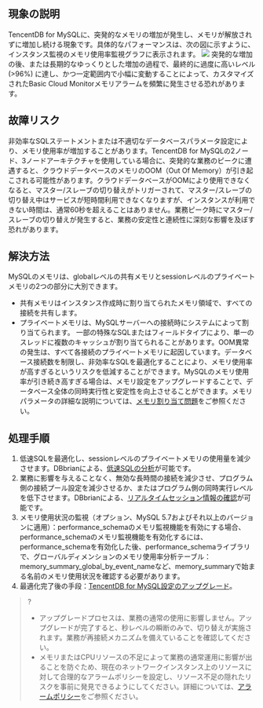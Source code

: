 
## 現象の説明
TencentDB for MySQLに、突発的なメモリの増加が発生し、メモリが解放されずに増加し続ける現象です。具体的なパフォーマンスは、次の図に示すように、インスタンス監視のメモリ使用率監視グラフに表示されます。
![](https://main.qcloudimg.com/raw/56d978df5b08cd8320bf36654df783ab.png)
突発的な増加の後、または長期的なゆっくりとした増加の過程で、最終的に過度に高いレベル(>96%) に達し、かつ一定範囲内で小幅に変動することによって、カスタマイズされたBasic Cloud Monitorメモリアラームを頻繁に発生させる恐れがあります。

## 故障リスク
非効率なSQLステートメントまたは不適切なデータベースパラメータ設定により、メモリ使用率が増加することがあります。TencentDB for MySQLの2ノード、3ノードアーキテクチャを使用している場合に、突発的な業務のピークに遭遇すると、クラウドデータベースのメモリのOOM（Out Of Memory）が引き起こされる可能性があります。クラウドデータベースがOOMにより使用できなくなると、マスター/スレーブの切り替えがトリガーされて、マスター/スレーブの切り替え中はサービスが短時間利用できなくなりますが、インスタンスが利用できない時間は、通常60秒を超えることはありません。業務ピーク時にマスター/スレーブの切り替えが発生すると、業務の安定性と連続性に深刻な影響を及ぼす恐れがあります。

## 解決方法
MySQLのメモリは、globalレベルの共有メモリとsessionレベルのプライベートメモリの2つの部分に大別できます。
- 共有メモリはインスタンス作成時に割り当てられたメモリ領域で、すべての接続を共有します。
- プライベートメモリは、MySQLサーバーへの接続時にシステムによって割り当てられます。
  一部の特殊なSQLまたはフィールドタイプにより、単一のスレッドに複数のキャッシュが割り当てられることがあります。OOM異常の発生は、すべて各接続のプライベートメモリに起因しています。データベース接続数を制限し、非効率なSQLを最適化することにより、メモリ使用率が高すぎるというリスクを低減することができます。MySQLのメモリ使用率が引き続き高すぎる場合は、メモリ設定をアップグレードすることで、データベース全体の同時実行性と安定性を向上させることができます。メモリパラメータの詳細な説明については、[メモリ割り当て問題](https://intl.cloud.tencent.com/document/product/236/31922)をご参照ください。

## 処理手順
1. 低速SQLを最適化し、sessionレベルのプライベートメモリの使用量を減少させます。DBbrianによる、[低速SQLの分析](https://intl.cloud.tencent.com/document/product/1035/36038)が可能です。
2. 業務に影響を与えることなく、無効な長時間の接続を減少させ、プログラム側の接続プール設定を減少させるか、またはプログラム側の同時実行レベルを低下させます。DBbrianによる、[リアルタイムセッション情報の確認](https://intl.cloud.tencent.com/document/product/1035/36037)が可能です。
3. メモリ使用状況の監視（オプション、MySQL 5.7およびそれ以上のバージョンに適用）：performance_schemaのメモリ監視機能を有効にする場合、performance_schemaのメモリ監視機能を有効化するには、performance_schemaを有効化した後、performance_schemaライブラリで、グローバルディメンションのメモリ使用率分析テーブル：memory_summary_global_by_event_nameなど、memory_summaryで始まる名前のメモリ使用状況を確認する必要があります。
4. 最適化完了後の手段：[TencentDB for MySQL設定のアップグレード](https://intl.cloud.tencent.com/document/product/236/19707)。

>?
>- アップグレードプロセスは、業務の通常の使用に影響しません。アップグレードが完了すると、秒レベルの瞬断のみで、切り替えが実施されます。業務が再接続メカニズムを備えていることを確認してください。
>- メモリまたはCPUリソースの不足によって業務の通常運用に影響が出ることを防ぐため、現在のネットワークインスタンス上のリソースに対して合理的なアラームポリシーを設定し、リソース不足の隠れたリスクを事前に発見できるようにしてください。詳細については、[アラームポリシー](https://intl.cloud.tencent.com/document/product/236/8457)をご参照ください。
